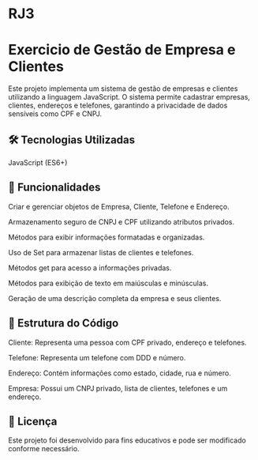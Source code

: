 # RJ3
# Exercicio de Gestão de Empresa e Clientes

Este projeto implementa um sistema de gestão de empresas e clientes utilizando a linguagem JavaScript. O sistema permite cadastrar empresas, clientes, endereços e telefones, garantindo a privacidade de dados sensíveis como CPF e CNPJ.

## 🛠 Tecnologias Utilizadas

JavaScript (ES6+)

## 📌 Funcionalidades

Criar e gerenciar objetos de Empresa, Cliente, Telefone e Endereço.

Armazenamento seguro de CNPJ e CPF utilizando atributos privados.

Métodos para exibir informações formatadas e organizadas.

Uso de Set para armazenar listas de clientes e telefones.

Métodos get para acesso a informações privadas.

Métodos para exibição de texto em maiúsculas e minúsculas.

Geração de uma descrição completa da empresa e seus clientes.

## 📂 Estrutura do Código

Cliente: Representa uma pessoa com CPF privado, endereço e telefones.

Telefone: Representa um telefone com DDD e número.

Endereço: Contém informações como estado, cidade, rua e número.

Empresa: Possui um CNPJ privado, lista de clientes, telefones e um endereço.

## 📄 Licença

Este projeto foi desenvolvido para fins educativos e pode ser modificado conforme necessário.

